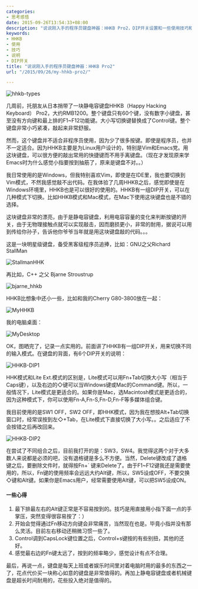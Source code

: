 ```yaml
---
categories:
- 思考感悟
date: 2015-09-26T13:54:33+08:00
description: "说说刚入手的程序员键盘神器：HHKB Pro2，DIP开关设置和一些使用技巧和心得。"
keywords:
- HHKB
- 使用
- 技巧
- 说明
- DIP开关
title: "说说刚入手的程序员键盘神器：HHKB Pro2"
url: "/2015/09/26/my-hhkb-pro2/"

---
```


![hhkb-types](images/hhkb-types.jpg)

<!--more-->

几周前，托朋友从日本捎带了一块静电容键盘HHKB（Happy Hacking Keyboard） Pro2，大约RMB1200。整个键盘只有60个键，没有数字小键盘，甚至没有方向键和最上排的F1~F12功能键。大小写切换键替换成了Control键。整个键盘非常小巧紧凑，敲起来非常舒服。

然而，这个键盘并不适合非程序员使用，因为少了很多按键。即使是程序员，也并不一定适合。因为HHKB主要是为Linux用户设计的，特别是Vim和Emacs党。用这块键盘，可以很方便的敲出常用的快捷键而不用手离键盘。（现在才发现原来学Emacs时为什么感觉小指要按到抽筋了，原来是键盘不对。。）

我日常使用的是Windows，但我特别喜欢Vim，即使是在IDE里，我也要切换到Vim模式，不然我感觉敲不出代码。在我体验了几周HHKB之后，感觉即使是在Windows环境里，HHKB也是可以很好的使用的。HHKB有一组DIP开关，可以在几种模式下切换。比如HHKB模式和Mac模式，在Mac下使用这块键盘也是不错的选择。

这块键盘非常的漂亮，由于是静电容键盘，利用电容容量的变化来判断按键的开关，由于无物理接触点就可以实现敲击，因而磨损更小，非常的耐用，据说可以用到传给你孙子，告诉他你爷爷当年就是用这块键盘敲的代码。。。

这是一块明星级键盘，备受黑客级程序员追捧，比如：GNU之父Richard StallMan

![StallmanHHK](images/StallmanHHKB.jpg)

再比如，C++ 之父 Bjarne Stroustrup

![bjarne_hhkb](images/bjarne_hhkb.jpg)

HHKB比想象中还小一些，比如和我的Cherry G80-3800放在一起：

![MyHHKB](images/MyHHKB2.JPG)

我的电脑桌面：

![MyDesktop](images/MyDesktop2.JPG) 

OK，图晒完了，记录一点实用的。前面讲了HHKB有一组DIP开关，用来切换不同的输入模式。在键盘的背面，有6个DIP开关的说明：

![HHKB-DIP1](images/HHKB-DIP1.png)

HHK模式和Lite Ext.模式的区别是，Lite模式可以用Fn+Tab切换大小写（相当于Caps键），以及右边的◇键可以当Windows键或Mac的Command键。所以，一般情况下，Lite模式是更适合的。如果你是Mac，选Macintosh模式是更适合的，因为这种模式下，你可以使用Fn-A,Fn-S,Fn-D,Fn-F等多媒体组合键。

我目前使用的是SW1 OFF，SW2 OFF，即HHK模式，因为我在想按Alt+Tab切换窗口时，经常误按到左◇+Tab，在Lite模式下直接切换了大小写。。之后适应了不会按错之后再改回来。

![HHKB-DIP2](images/HHKB-DIP2.png)

在尝试了不同组合之后，目前我打开的是：SW3，SW4。我觉得这两个对于大多数人来说都是必须的吧，没有退格键是多么不方便。当然，Delete键改成了退格键之后，要删除文件时，就得按Fn+` 键来Delete了。由于F1~F12键我还是需要使用的，所以，Fn键的使用频率会远远大约Alt键，所以，SW5设成OFF，不要交换◇键和Alt键。如果你是Emacs用户，经常需要使用Alt键，可以把SW5设成ON。

#### 一些心得

 1. 最下排最左右的Alt键正常是不容易按到的。技巧是用直接用小指下面一点的手掌压，突然变得很容易按了：）
 1. 开始会觉得通过Fn移动方向键会非常痛苦，当然现在也是。毕竟小指并没有那么灵活。目前左右移动还稍微习惯一些了。
 1. Control调到CapsLock键位置之后，Control+s键按的有些别扭，其他的还好。
 1. 感觉最右边的Fn键太远了，按到的频率略少，感觉设计有点不合理。

最后，再说一点，键盘是每天上班或者娱乐时间里对着电脑时用的最多的东西之一了，花点代价买一块称心如意的键盘是非常值得的。再加上静电容键盘或者机械键盘是超长时间耐用的，花些投入绝对是值得的。

